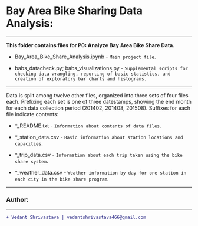 # Bay Area Bike Sharing Data Analysis:
____________________________________________________________________________________________________________________________________
**This folder contains files for P0: Analyze Bay Area Bike Share Data.**

- Bay\_Area\_Bike\_Share\_Analysis.ipynb - `Main project file`.

- babs\_datacheck.py; babs\_visualizations.py - `Supplemental scripts for checking data wrangling, reporting of basic statistics, and creation of exploratory bar charts and histograms.`
____________________________________________________________________________________________________________________________________
Data is split among twelve other files, organized into three sets of four files each. Prefixing each set is one of three datestamps, showing the end month for each data collection period (201402, 201408, 201508). Suffixes for each file indicate contents:

- \*\_README.txt - `Information about contents of data files`.

- \*\_station\_data.csv - `Basic information about station locations and capacities`.

- \*\_trip\_data.csv - `Information about each trip taken using the bike share system`.

- \*\_weather\_data.csv - `Weather information by day for one station in each city in the bike share program`.
___________________________________________________________________________________________________________________________________
### Author:
----------------------------------
```diff
+ Vedant Shrivastava | vedantshrivastava466@gmail.com
```
